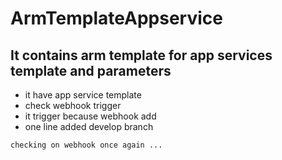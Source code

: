 # ArmTemplateAppservice

## It contains arm template for app services template and parameters

   - it have app service template 
   - check webhook trigger 
   - it trigger because webhook add
   - one line added develop branch
   
```
checking on webhook once again ...
```
